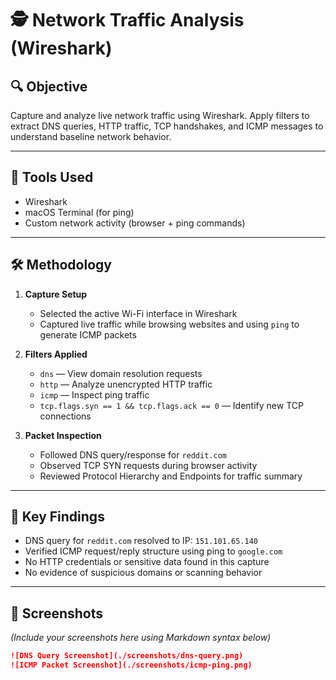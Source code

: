 # 🕵️ Network Traffic Analysis (Wireshark)

## 🔍 Objective
Capture and analyze live network traffic using Wireshark. Apply filters to extract DNS queries, HTTP traffic, TCP handshakes, and ICMP messages to understand baseline network behavior.

---

## 🧰 Tools Used
- Wireshark
- macOS Terminal (for ping)
- Custom network activity (browser + ping commands)

---

## 🛠️ Methodology

1. **Capture Setup**
   - Selected the active Wi-Fi interface in Wireshark
   - Captured live traffic while browsing websites and using `ping` to generate ICMP packets

2. **Filters Applied**
   - `dns` — View domain resolution requests
   - `http` — Analyze unencrypted HTTP traffic
   - `icmp` — Inspect ping traffic
   - `tcp.flags.syn == 1 && tcp.flags.ack == 0` — Identify new TCP connections

3. **Packet Inspection**
   - Followed DNS query/response for `reddit.com`
   - Observed TCP SYN requests during browser activity
   - Reviewed Protocol Hierarchy and Endpoints for traffic summary

---

## 🧠 Key Findings
- DNS query for `reddit.com` resolved to IP: `151.101.65.140`
- Verified ICMP request/reply structure using ping to `google.com`
- No HTTP credentials or sensitive data found in this capture
- No evidence of suspicious domains or scanning behavior

---

## 📸 Screenshots
*(Include your screenshots here using Markdown syntax below)*

```markdown
![DNS Query Screenshot](./screenshots/dns-query.png)
![ICMP Packet Screenshot](./screenshots/icmp-ping.png)


